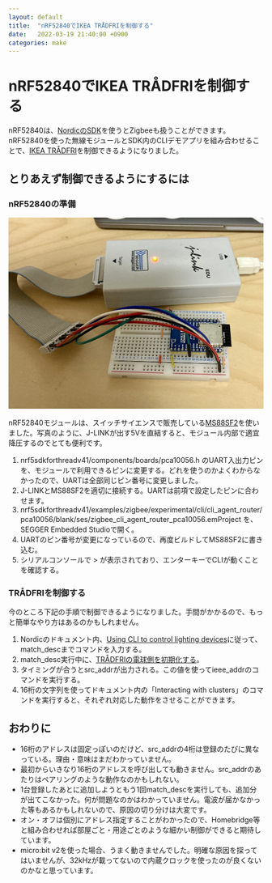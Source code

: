 ```yaml
---
layout: default
title:  "nRF52840でIKEA TRÅDFRIを制御する"
date:   2022-03-19 21:40:00 +0900
categories: make
---
```


# nRF52840でIKEA TRÅDFRIを制御する

nRF52840は、[NordicのSDK](https://www.nordicsemi.com/Products/Development-software/nRF5-SDK-for-Thread-and-Zigbee)を使うとZigbeeも扱うことができます。nRF52840を使った無線モジュールとSDK内のCLIデモアプリを組み合わせることで、[IKEA TRÅDFRI](https://www.ikea.com/jp/ja/p/tradfri-led-bulb-e26-1000-lumen-wireless-dimmable-white-spectrum-globe-opal-white-50408493/)を制御できるようになりました。

## とりあえず制御できるようにするには

### nRF52840の準備

![](https://raw.githubusercontent.com/niccolli/log/main/images/20220139_nRF52840.jpg)

nRF52840モジュールは、スイッチサイエンスで販売している[MS88SF2](https://www.switch-science.com/catalog/6564/)を使いました。写真のように、J-LINKが出す5Vを直結すると、モジュール内部で適宜降圧するのでとても便利です。

1. nrf5sdkforthreadv41/components/boards/pca10056.h のUART入出力ピンを、モジュールで利用できるピンに変更する。どれを使うのかよくわからなかったので、UARTは全部同じピン番号に変更しました。
1. J-LINKとMS88SF2を適切に接続する。UARTは前項で設定したピンに合わせます。
1. nrf5sdkforthreadv41/examples/zigbee/experimental/cli/cli_agent_router/pca10056/blank/ses/zigbee_cli_agent_router_pca10056.emProject を、SEGGER Embedded Studioで開く。
1. UARTのピン番号が変更になっているので、再度ビルドしてMS88SF2に書き込む。
1. シリアルコンソールで > が表示されており、エンターキーでCLIが動くことを確認する。

### TRÅDFRIを制御する

今のところ下記の手順で制御できるようになりました。手間がかかるので、もっと簡単なやり方はあるのかもしれません。

1. Nordicのドキュメント内、[Using CLI to control lighting devices](https://infocenter.nordicsemi.com/topic/sdk_tz_v4.0.0/zigbee_example_cli_agent.html?cp=8_7_0_3_8_5_1_4#zigbee_example_cli_agent_light_link)に従って、match_descまでコマンドを入力する。
1. match_desc実行中に、[TRÅDFRIの電球側を初期化する](https://youtu.be/HtwwHzIx62w)。
1. タイミングが合うとsrc_addrが出力される。この値を使ってieee_addrのコマンドを実行する。
1. 16桁の文字列を使ってドキュメント内の「Interacting with clusters」のコマンドを実行すると、それぞれ対応した動作をさせることができます。

## おわりに

- 16桁のアドレスは固定っぽいのだけど、src_addrの4桁は登録のたびに異なっている。理由・意味はまだわかっていません。
- 最初からいきなり16桁のアドレスを呼び出しても動きません。src_addrのあたりはペアリングのような動作なのかもしれない。
- 1台登録したあとに追加しようともう1回match_descを実行しても、追加分が出てこなかった。何が問題なのかはわかっていません。電波が届かなかった等もあるかもしれないので、原因の切り分けは大変です。
- オン・オフは個別にアドレス指定することがわかったので、Homebridge等と組み合わせれば部屋ごと・用途ごとのような細かい制御ができると期待しています。
- micro:bit v2を使った場合、うまく動きませんでした。明確な原因を探ってはいませんが、32kHzが載ってないので内蔵クロックを使ったのが良くないのかなと思っています。

